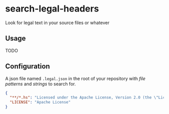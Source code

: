 # search-legal-headers

Look for legal text in your source files or whatever

## Usage

TODO

## Configuration

A json file named `.legal.json` in the root of your repository with *file
patterns* and *strings* to search for.

```json
{
  "**/*.hs": "Licensed under the Apache License, Version 2.0 (the \"License\");\nyou may not use this file except in compliance with the License.\nYou may obtain a copy of the License at\n\n    http://www.apache.org/licenses/LICENSE-2.0\n\nUnless required by applicable law or agreed to in writing, software\ndistributed under the License is distributed on an \"AS IS\" BASIS,\nWITHOUT WARRANTIES OR CONDITIONS OF ANY KIND, either express or implied.\nSee the License for the specific language governing permissions and\nlimitations under the License.\n",
  "LICENSE": "Apache License"
}
```
